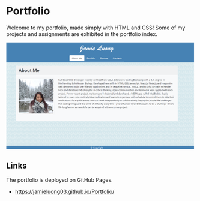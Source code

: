 # Portfolio

Welcome to my portfolio, made simply with HTML and CSS! Some of my projects and assignments are exhibited in the portfolio index.

<img src="assets/images/portfolio.png" width=500>


## Links
The portfolio is deployed on GitHub Pages.
* https://jamieluong03.github.io/Portfolio/
